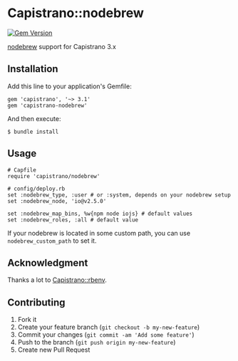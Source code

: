 # Capistrano::nodebrew

[![Gem Version](https://badge.fury.io/rb/capistrano-nodebrew.svg)](http://badge.fury.io/rb/capistrano-nodebrew)

[nodebrew](https://github.com/hokaccha/nodebrew) support for Capistrano 3.x

## Installation

Add this line to your application's Gemfile:

    gem 'capistrano', '~> 3.1'
    gem 'capistrano-nodebrew'

And then execute:

    $ bundle install

## Usage

    # Capfile
    require 'capistrano/nodebrew'

    # config/deploy.rb
    set :nodebrew_type, :user # or :system, depends on your nodebrew setup
    set :nodebrew_node, 'io@v2.5.0'

    set :nodebrew_map_bins, %w{npm node iojs} # default values
    set :nodebrew_roles, :all # default value

If your nodebrew is located in some custom path, you can use `nodebrew_custom_path` to set it.

## Acknowledgment

Thanks a lot to [Capistrano::rbenv](https://github.com/capistrano/rbenv).

## Contributing

1. Fork it
2. Create your feature branch (`git checkout -b my-new-feature`)
3. Commit your changes (`git commit -am 'Add some feature'`)
4. Push to the branch (`git push origin my-new-feature`)
5. Create new Pull Request

